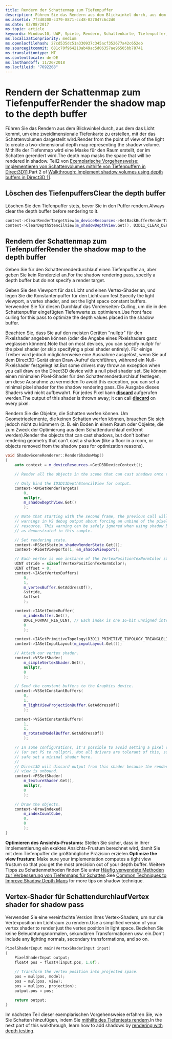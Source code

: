 ```yaml
---
title: Rendern der Schattenmap zum Tiefenpuffer
description: Führen Sie das Rendern aus dem Blickwinkel durch, aus dem das Licht kommt, um eine zweidimensionale Tiefenkarte zu erstellen, mit der das Schattenvolumen dargestellt wird.
ms.assetid: 7f3d0208-c379-8871-cc48-027047c6c2d0
ms.date: 02/08/2017
ms.topic: article
keywords: Windows10, UWP, Spiele, Rendern, Schattenkarte, Tiefenpuffer, Direct3D
ms.localizationpriority: medium
ms.openlocfilehash: 27cd535dc51a330937c345acf352677a42c652eb
ms.sourcegitcommit: 681c70f964210ab49ac5d06357ae96505bb78741
ms.translationtype: MT
ms.contentlocale: de-DE
ms.lasthandoff: 11/26/2018
ms.locfileid: "7692268"
---
```

# <a name="render-the-shadow-map-to-the-depth-buffer"></a><span data-ttu-id="a809f-104">Rendern der Schattenmap zum Tiefenpuffer</span><span class="sxs-lookup"><span data-stu-id="a809f-104">Render the shadow map to the depth buffer</span></span>




<span data-ttu-id="a809f-105">Führen Sie das Rendern aus dem Blickwinkel durch, aus dem das Licht kommt, um eine zweidimensionale Tiefenkarte zu erstellen, mit der das Schattenvolumen dargestellt wird.</span><span class="sxs-lookup"><span data-stu-id="a809f-105">Render from the point of view of the light to create a two-dimensional depth map representing the shadow volume.</span></span> <span data-ttu-id="a809f-106">Mithilfe der Tiefenmap wird eine Maske für den Raum erstellt, der im Schatten gerendert wird.</span><span class="sxs-lookup"><span data-stu-id="a809f-106">The depth map masks the space that will be rendered in shadow.</span></span> <span data-ttu-id="a809f-107">Teil2 von [Exemplarische Vorgehensweise: Implementieren von Schattenvolumes mithilfe von Tiefenpuffern in Direct3D11](implementing-depth-buffers-for-shadow-mapping.md).</span><span class="sxs-lookup"><span data-stu-id="a809f-107">Part 2 of [Walkthrough: Implement shadow volumes using depth buffers in Direct3D 11](implementing-depth-buffers-for-shadow-mapping.md).</span></span>

## <a name="clear-the-depth-buffer"></a><span data-ttu-id="a809f-108">Löschen des Tiefenpuffers</span><span class="sxs-lookup"><span data-stu-id="a809f-108">Clear the depth buffer</span></span>


<span data-ttu-id="a809f-109">Löschen Sie den Tiefenpuffer stets, bevor Sie in den Puffer rendern.</span><span class="sxs-lookup"><span data-stu-id="a809f-109">Always clear the depth buffer before rendering to it.</span></span>

```cpp
context->ClearRenderTargetView(m_deviceResources->GetBackBufferRenderTargetView(), DirectX::Colors::CornflowerBlue);
context->ClearDepthStencilView(m_shadowDepthView.Get(), D3D11_CLEAR_DEPTH | D3D11_CLEAR_STENCIL, 1.0f, 0);
```

## <a name="render-the-shadow-map-to-the-depth-buffer"></a><span data-ttu-id="a809f-110">Rendern der Schattenmap zum Tiefenpuffer</span><span class="sxs-lookup"><span data-stu-id="a809f-110">Render the shadow map to the depth buffer</span></span>


<span data-ttu-id="a809f-111">Geben Sie für den Schattenrenderdurchlauf einen Tiefenpuffer an, aber geben Sie kein Renderziel an.</span><span class="sxs-lookup"><span data-stu-id="a809f-111">For the shadow rendering pass, specify a depth buffer but do not specify a render target.</span></span>

<span data-ttu-id="a809f-112">Geben Sie den Viewport für das Licht und einen Vertex-Shader an, und legen Sie die Konstantenpuffer für den Lichtraum fest.</span><span class="sxs-lookup"><span data-stu-id="a809f-112">Specify the light viewport, a vertex shader, and set the light space constant buffers.</span></span> <span data-ttu-id="a809f-113">Verwenden Sie für diesen Durchlauf das Vorderseiten-Culling, um die in den Schattenpuffer eingefügten Tiefenwerte zu optimieren.</span><span class="sxs-lookup"><span data-stu-id="a809f-113">Use front face culling for this pass to optimize the depth values placed in the shadow buffer.</span></span>

<span data-ttu-id="a809f-114">Beachten Sie, dass Sie auf den meisten Geräten "nullptr" für den Pixelshader angeben können (oder die Angabe eines Pixelshaders ganz weglassen können).</span><span class="sxs-lookup"><span data-stu-id="a809f-114">Note that on most devices, you can specify nullptr for the pixel shader (or skip specifying a pixel shader entirely).</span></span> <span data-ttu-id="a809f-115">Für einige Treiber wird jedoch möglicherweise eine Ausnahme ausgelöst, wenn Sie auf dem Direct3D-Gerät einen Draw-Aufruf durchführen, während ein Null-Pixelshader festgelegt ist.</span><span class="sxs-lookup"><span data-stu-id="a809f-115">But some drivers may throw an exception when you call draw on the Direct3D device with a null pixel shader set.</span></span> <span data-ttu-id="a809f-116">Sie können einen minimalen Pixel-Shader für den Schattenrenderdurchlauf festlegen, um diese Ausnahme zu vermeiden.</span><span class="sxs-lookup"><span data-stu-id="a809f-116">To avoid this exception, you can set a minimal pixel shader for the shadow rendering pass.</span></span> <span data-ttu-id="a809f-117">Die Ausgabe dieses Shaders wird nicht aufbewahrt. Für jedes Pixel kann [**discard**](https://msdn.microsoft.com/library/windows/desktop/bb943995) aufgerufen werden.</span><span class="sxs-lookup"><span data-stu-id="a809f-117">The output of this shader is thrown away; it can call [**discard**](https://msdn.microsoft.com/library/windows/desktop/bb943995) on every pixel.</span></span>

<span data-ttu-id="a809f-118">Rendern Sie die Objekte, die Schatten werfen können. Um Geometrieelemente, die keinen Schatten werfen können, brauchen Sie sich jedoch nicht zu kümmern (z. B. ein Boden in einem Raum oder Objekte, die zum Zweck der Optimierung aus dem Schattendurchlauf entfernt werden).</span><span class="sxs-lookup"><span data-stu-id="a809f-118">Render the objects that can cast shadows, but don't bother rendering geometry that can't cast a shadow (like a floor in a room, or objects removed from the shadow pass for optimization reasons).</span></span>

```cpp
void ShadowSceneRenderer::RenderShadowMap()
{
    auto context = m_deviceResources->GetD3DDeviceContext();

    // Render all the objects in the scene that can cast shadows onto themselves or onto other objects.

    // Only bind the ID3D11DepthStencilView for output.
    context->OMSetRenderTargets(
        0,
        nullptr,
        m_shadowDepthView.Get()
        );

    // Note that starting with the second frame, the previous call will display
    // warnings in VS debug output about forcing an unbind of the pixel shader
    // resource. This warning can be safely ignored when using shadow buffers
    // as demonstrated in this sample.

    // Set rendering state.
    context->RSSetState(m_shadowRenderState.Get());
    context->RSSetViewports(1, &m_shadowViewport);

    // Each vertex is one instance of the VertexPositionTexNormColor struct.
    UINT stride = sizeof(VertexPositionTexNormColor);
    UINT offset = 0;
    context->IASetVertexBuffers(
        0,
        1,
        m_vertexBuffer.GetAddressOf(),
        &stride,
        &offset
        );

    context->IASetIndexBuffer(
        m_indexBuffer.Get(),
        DXGI_FORMAT_R16_UINT, // Each index is one 16-bit unsigned integer (short).
        0
        );

    context->IASetPrimitiveTopology(D3D11_PRIMITIVE_TOPOLOGY_TRIANGLELIST);
    context->IASetInputLayout(m_inputLayout.Get());

    // Attach our vertex shader.
    context->VSSetShader(
        m_simpleVertexShader.Get(),
        nullptr,
        0
        );

    // Send the constant buffers to the Graphics device.
    context->VSSetConstantBuffers(
        0,
        1,
        m_lightViewProjectionBuffer.GetAddressOf()
        );

    context->VSSetConstantBuffers(
        1,
        1,
        m_rotatedModelBuffer.GetAddressOf()
        );

    // In some configurations, it's possible to avoid setting a pixel shader
    // (or set PS to nullptr). Not all drivers are tolerant of this, so to be
    // safe set a minimal shader here.
    //
    // Direct3D will discard output from this shader because the render target
    // view is unbound.
    context->PSSetShader(
        m_textureShader.Get(),
        nullptr,
        0
        );

    // Draw the objects.
    context->DrawIndexed(
        m_indexCountCube,
        0,
        0
        );
}
```

<span data-ttu-id="a809f-119">**Optimieren des Ansichts-Frustums:**  Stellen Sie sicher, dass in Ihrer Implementierung ein exaktes Ansichts-Frustum berechnet wird, damit Sie mit dem Tiefenpuffer die größtmögliche Präzision erzielen.</span><span class="sxs-lookup"><span data-stu-id="a809f-119">**Optimize the view frustum:**  Make sure your implementation computes a tight view frustum so that you get the most precision out of your depth buffer.</span></span> <span data-ttu-id="a809f-120">Weitere Tipps zu Schattenmethoden finden Sie unter [Häufig verwendete Methoden zur Verbesserung von Tiefenmaps für Schatten](https://msdn.microsoft.com/library/windows/desktop/ee416324).</span><span class="sxs-lookup"><span data-stu-id="a809f-120">See [Common Techniques to Improve Shadow Depth Maps](https://msdn.microsoft.com/library/windows/desktop/ee416324) for more tips on shadow technique.</span></span>

## <a name="vertex-shader-for-shadow-pass"></a><span data-ttu-id="a809f-121">Vertex-Shader für Schattendurchlauf</span><span class="sxs-lookup"><span data-stu-id="a809f-121">Vertex shader for shadow pass</span></span>


<span data-ttu-id="a809f-122">Verwenden Sie eine vereinfachte Version Ihres Vertex-Shaders, um nur die Vertexposition im Lichtraum zu rendern.</span><span class="sxs-lookup"><span data-stu-id="a809f-122">Use a simplified version of your vertex shader to render just the vertex position in light space.</span></span> <span data-ttu-id="a809f-123">Beziehen Sie keine Beleuchtungsnormalen, sekundären Transformationen usw. ein.</span><span class="sxs-lookup"><span data-stu-id="a809f-123">Don't include any lighting normals, secondary transformations, and so on.</span></span>

```cpp
PixelShaderInput main(VertexShaderInput input)
{
    PixelShaderInput output;
    float4 pos = float4(input.pos, 1.0f);

    // Transform the vertex position into projected space.
    pos = mul(pos, model);
    pos = mul(pos, view);
    pos = mul(pos, projection);
    output.pos = pos;

    return output;
}
```

<span data-ttu-id="a809f-124">Im nächsten Teil dieser exemplarischen Vorgehensweise erfahren Sie, wie Sie Schatten hinzufügen, indem Sie [mithilfe des Tiefentests rendern](render-the-scene-with-depth-testing.md).</span><span class="sxs-lookup"><span data-stu-id="a809f-124">In the next part of this walkthrough, learn how to add shadows by [rendering with depth testing](render-the-scene-with-depth-testing.md).</span></span>

 

 




